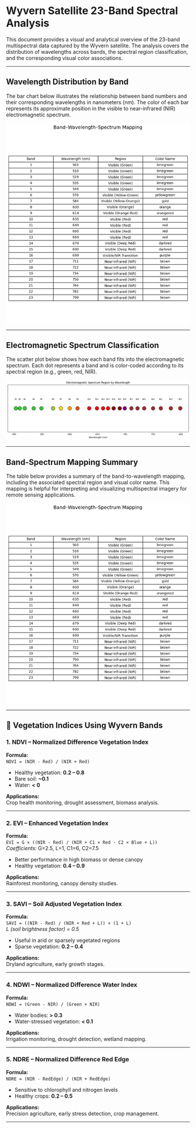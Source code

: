 # Wyvern Satellite 23-Band Spectral Analysis

This document provides a visual and analytical overview of the 23-band multispectral data captured by the Wyvern satellite. The analysis covers the distribution of wavelengths across bands, the spectral region classification, and the corresponding visual color associations.

---

## Wavelength Distribution by Band

The bar chart below illustrates the relationship between band numbers and their corresponding wavelengths in nanometers (nm). The color of each bar represents its approximate position in the visible to near-infrared (NIR) electromagnetic spectrum.

![Wavelengths by Band Number](images/Band-Wavelength-Spectrum-Mapping.png)

---

## Electromagnetic Spectrum Classification

The scatter plot below shows how each band fits into the electromagnetic spectrum. Each dot represents a band and is color-coded according to its spectral region (e.g., green, red, NIR).

![Electromagnetic Spectrum Region by Wavelength](images/Electromagnetic-Spectrum-Region-By-Wavelngth.png)

---

## Band-Spectrum Mapping Summary

The table below provides a summary of the band-to-wavelength mapping, including the associated spectral region and visual color name. This mapping is helpful for interpreting and visualizing multispectral imagery for remote sensing applications.

![Band–Wavelength–Spectrum Mapping](images/Band-Wavelength-Spectrum-Mapping.png)

---

## 🌿 Vegetation Indices Using Wyvern Bands

### 1. NDVI – Normalized Difference Vegetation Index
**Formula:**  
`NDVI = (NIR - Red) / (NIR + Red)`

- Healthy vegetation: **0.2 – 0.8**
- Bare soil: **~0.1**
- Water: **< 0**

**Applications:**  
Crop health monitoring, drought assessment, biomass analysis.

---

### 2. EVI – Enhanced Vegetation Index  
**Formula:**  
`EVI = G × ((NIR - Red) / (NIR + C1 × Red - C2 × Blue + L))`  
*Coefficients:* G=2.5, L=1, C1=6, C2=7.5

- Better performance in high biomass or dense canopy
- Healthy vegetation: **0.4 – 0.9**

**Applications:**  
Rainforest monitoring, canopy density studies.

---

### 3. SAVI – Soil Adjusted Vegetation Index  
**Formula:**  
`SAVI = ((NIR - Red) / (NIR + Red + L)) × (1 + L)`  
*L (soil brightness factor) = 0.5*

- Useful in arid or sparsely vegetated regions  
- Sparse vegetation: **0.2 – 0.4**

**Applications:**  
Dryland agriculture, early growth stages.

---

### 4. NDWI – Normalized Difference Water Index  
**Formula:**  
`NDWI = (Green - NIR) / (Green + NIR)`

- Water bodies: **> 0.3**
- Water-stressed vegetation: **< 0.1**

**Applications:**  
Irrigation monitoring, drought detection, wetland mapping.

---

### 5. NDRE – Normalized Difference Red Edge  
**Formula:**  
`NDRE = (NIR - RedEdge) / (NIR + RedEdge)`

- Sensitive to chlorophyll and nitrogen levels  
- Healthy crops: **0.2 – 0.5**

**Applications:**  
Precision agriculture, early stress detection, crop management.

---